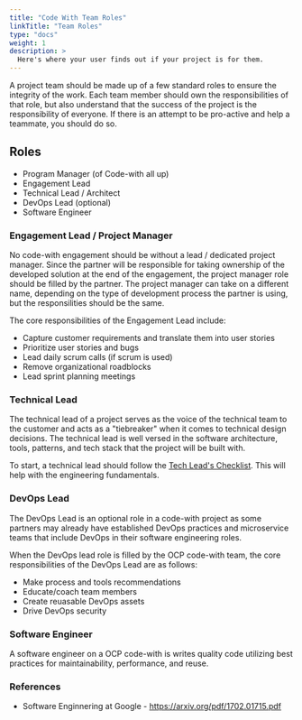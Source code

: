 ```yaml
---
title: "Code With Team Roles"
linkTitle: "Team Roles"
type: "docs"
weight: 1
description: >
  Here's where your user finds out if your project is for them.
---
```


A project team should be made up of a few standard roles to ensure the integrity of the work. Each team member should own the responsibilities of that role, but also understand that the success of the project is the responsibility of everyone. If there is an attempt to be pro-active and help a teammate, you should do so.

## Roles

* Program Manager (of Code-with all up)
* Engagement Lead 
* Technical Lead / Architect
* DevOps Lead (optional)
* Software Engineer

### Engagement Lead  / Project Manager

No code-with engagement should be without a lead / dedicated project manager. Since the partner will be responsible for taking ownership of the developed solution at the end of the engagement, the project manager role should be filled by the partner. The project manager can take on a different name, depending on the type of development process the partner is using, but the responsilities should be the same. 

The core responsibilities of the Engagement Lead include:
* Capture customer requirements and translate them into user stories
* Prioritize user stories and bugs
* Lead daily scrum calls (if scrum is used)
* Remove organizational roadblocks
* Lead sprint planning meetings


### Technical Lead

The technical lead of a project serves as the voice of the technical team to the customer and acts as a "tiebreaker" when it comes to technical design decisions. The technical lead is well versed in the software architecture, tools, patterns, and tech stack that the project will be built with. 

To start, a technical lead should follow the [Tech Lead's Checklist](tech-leads-checklist.md). This will help with the engineering fundamentals.

### DevOps Lead

The DevOps Lead is an optional role in a code-with project as some partners may already have established DevOps practices and microservice teams that include DevOps in their software engineering roles.

When the DevOps lead role is filled by the OCP code-with team, the core responsibilities of the DevOps Lead are as follows:

* Make process and tools recommendations
* Educate/coach team members 
* Create reuasable DevOps assets
* Drive DevOps security

### Software Engineer

A software engineer on a OCP code-with is writes quality code utilizing best practices for maintainability, performance, and reuse.

### References 
* Software Enginnering at Google - https://arxiv.org/pdf/1702.01715.pdf